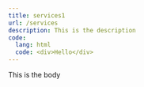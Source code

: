 ```yaml
---
title: services1
url: /services
description: This is the description
code:
  lang: html
  code: <div>Hello</div>
---
```

This is the body